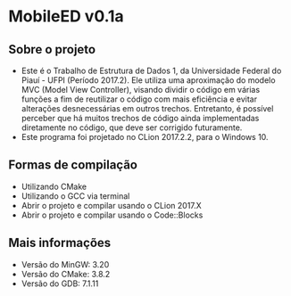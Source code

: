 # MobileED v0.1a

## Sobre o projeto
- Este é o Trabalho de Estrutura de Dados 1, da Universidade Federal do Piauí - UFPI (Período 2017.2). Ele utiliza uma aproximação do modelo MVC (Model View Controller), visando dividir o código em várias funções a fim de reutilizar o código com mais eficiência e evitar alterações desnecessárias em outros trechos. Entretanto, é possível perceber que há muitos trechos de código ainda implementadas diretamente no código, que deve ser corrigido futuramente.
- Este programa foi projetado no CLion 2017.2.2, para o Windows 10.

## Formas de compilação
- Utilizando CMake
- Utilizando o GCC via terminal
- Abrir o projeto e compilar usando o CLion 2017.X
- Abrir o projeto e compilar usando o Code::Blocks

## Mais informações
- Versão do MinGW: 3.20
- Versão do CMake: 3.8.2
- Versão do GDB: 7.1.11